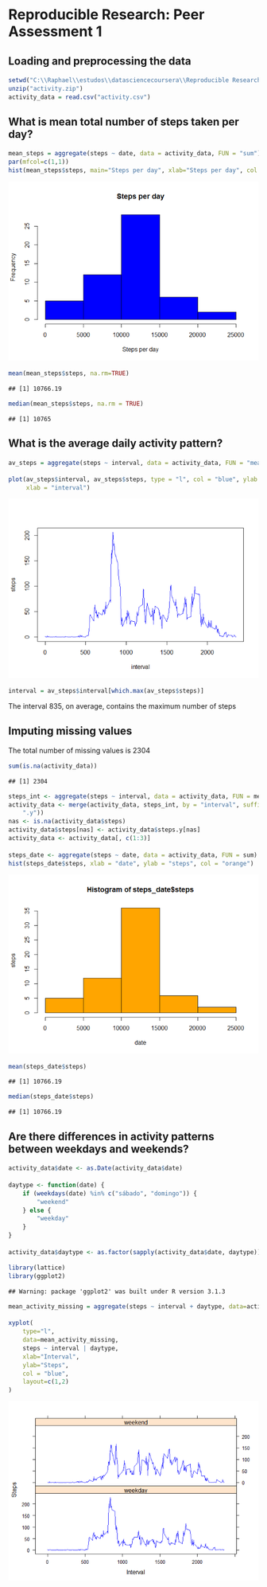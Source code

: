 # Reproducible Research: Peer Assessment 1




## Loading and preprocessing the data


```r
setwd("C:\\Raphael\\estudos\\datasciencecoursera\\Reproducible Research\\Week2\\RepData_PeerAssessment1")
unzip("activity.zip")
activity_data = read.csv("activity.csv")
```


## What is mean total number of steps taken per day?


```r
mean_steps = aggregate(steps ~ date, data = activity_data, FUN = "sum")
par(mfcol=c(1,1))
hist(mean_steps$steps, main="Steps per day", xlab="Steps per day", col = "blue")
```

![](PA1_template_files/figure-html/unnamed-chunk-2-1.png) 

```r
mean(mean_steps$steps, na.rm=TRUE)
```

```
## [1] 10766.19
```

```r
median(mean_steps$steps, na.rm = TRUE)
```

```
## [1] 10765
```

## What is the average daily activity pattern?

```r
av_steps = aggregate(steps ~ interval, data = activity_data, FUN = "mean")

plot(av_steps$interval, av_steps$steps, type = "l", col = "blue", ylab = "steps",
     xlab = "interval")
```

![](PA1_template_files/figure-html/unnamed-chunk-3-1.png) 

```r
interval = av_steps$interval[which.max(av_steps$steps)]
```

The interval 835, on average, contains the maximum number of steps

## Imputing missing values

The total number of missing values is 2304

```r
sum(is.na(activity_data))
```

```
## [1] 2304
```



```r
steps_int <- aggregate(steps ~ interval, data = activity_data, FUN = mean)
activity_data <- merge(activity_data, steps_int, by = "interval", suffixes = c("", 
    ".y"))
nas <- is.na(activity_data$steps)
activity_data$steps[nas] <- activity_data$steps.y[nas]
activity_data <- activity_data[, c(1:3)]

steps_date <- aggregate(steps ~ date, data = activity_data, FUN = sum)
hist(steps_date$steps, xlab = "date", ylab = "steps", col = "orange")
```

![](PA1_template_files/figure-html/unnamed-chunk-5-1.png) 

```r
mean(steps_date$steps)
```

```
## [1] 10766.19
```

```r
median(steps_date$steps)
```

```
## [1] 10766.19
```


## Are there differences in activity patterns between weekdays and weekends?


```r
activity_data$date <- as.Date(activity_data$date)

daytype <- function(date) {
    if (weekdays(date) %in% c("sábado", "domingo")) {
        "weekend"
    } else {
        "weekday"
    }
}

activity_data$daytype <- as.factor(sapply(activity_data$date, daytype))
```


```r
library(lattice)
library(ggplot2)
```

```
## Warning: package 'ggplot2' was built under R version 3.1.3
```

```r
mean_activity_missing = aggregate(steps ~ interval + daytype, data=activity_data, FUN="mean")

xyplot(
    type="l",
    data=mean_activity_missing,
    steps ~ interval | daytype,
    xlab="Interval",
    ylab="Steps",
    col = "blue",
    layout=c(1,2)
)
```

![](PA1_template_files/figure-html/unnamed-chunk-7-1.png) 
